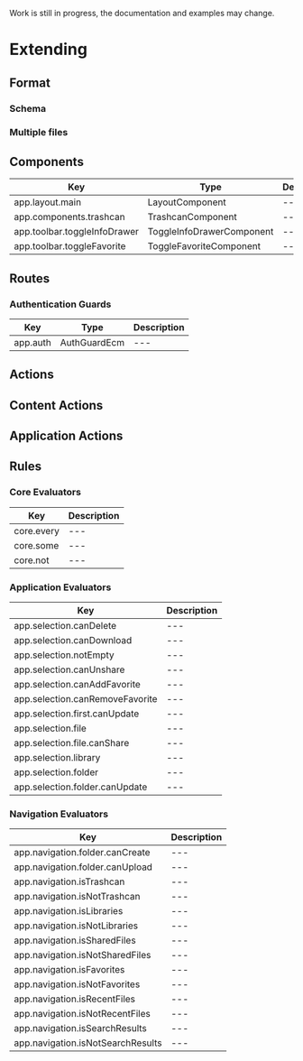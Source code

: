<p class="danger">
  Work is still in progress, the documentation and examples may change.
</p>

# Extending

## Format

### Schema

### Multiple files

## Components

| Key | Type | Description |
| --- | --- | --- |
| app.layout.main | LayoutComponent | --- |
| app.components.trashcan | TrashcanComponent | --- |
| app.toolbar.toggleInfoDrawer | ToggleInfoDrawerComponent | --- |
| app.toolbar.toggleFavorite | ToggleFavoriteComponent | --- |

## Routes

### Authentication Guards

| Key | Type | Description |
| --- | --- | --- |
| app.auth | AuthGuardEcm | --- |

## Actions

## Content Actions

## Application Actions

## Rules

### Core Evaluators

| Key | Description |
| --- | --- |
| core.every | --- |
| core.some | --- |
| core.not | --- |

### Application Evaluators

| Key | Description |
| --- | --- |
| app.selection.canDelete | --- |
| app.selection.canDownload | --- |
| app.selection.notEmpty | --- |
| app.selection.canUnshare | --- |
| app.selection.canAddFavorite | --- |
| app.selection.canRemoveFavorite | --- |
| app.selection.first.canUpdate | --- |
| app.selection.file | --- |
| app.selection.file.canShare | --- |
| app.selection.library | --- |
| app.selection.folder | --- |
| app.selection.folder.canUpdate | --- |

### Navigation Evaluators

| Key | Description |
| --- | --- |
| app.navigation.folder.canCreate | --- |
| app.navigation.folder.canUpload | --- |
| app.navigation.isTrashcan | --- |
| app.navigation.isNotTrashcan | --- |
| app.navigation.isLibraries | --- |
| app.navigation.isNotLibraries | --- |
| app.navigation.isSharedFiles | --- |
| app.navigation.isNotSharedFiles | --- |
| app.navigation.isFavorites | --- |
| app.navigation.isNotFavorites | --- |
| app.navigation.isRecentFiles | --- |
| app.navigation.isNotRecentFiles | --- |
| app.navigation.isSearchResults | --- |
| app.navigation.isNotSearchResults | --- |
